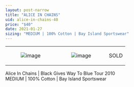 ```yaml
---
layout: post-narrow
title: "ALICE IN CHAINS"
uid: alice-in-chains-40
price: "$40"
date: 2021-01-27
sizing: "MEDIUM | 100% Cotton | Bay Island Sportswear"
---
```




<table style="width:100%;"><tr><td style="vertical-align:top;">
      <figure class="tmblr-full" data-orig-height="2048" data-orig-width="1365" data-orig-src="https://concertshirts.netlify.app/shirts/0005/0005-01.jpg"><img src="https://64.media.tumblr.com/5d3cd4a6332e7799040321fc26f0c0cc/0495a51329858270-9e/s540x810/540cc30dd18f4b970a22cebe8e7431379773f9fe.jpg" data-orig-height="2048" data-orig-width="1365" data-orig-src="https://concertshirts.netlify.app/shirts/0005/0005-01.jpg" alt="image"/></figure></td>
    <td style="vertical-align:top;">
      <figure class="tmblr-full" data-orig-height="2048" data-orig-width="1365" data-orig-src="https://concertshirts.netlify.app/shirts/0005/0005-02.jpg"><img src="https://64.media.tumblr.com/fa8b8587e9f2fd6b5333824549a55afd/0495a51329858270-c1/s540x810/b932bc4b99835d70564c0a1f69970fb9dc8d3e8f.jpg" data-orig-height="2048" data-orig-width="1365" data-orig-src="https://concertshirts.netlify.app/shirts/0005/0005-02.jpg" alt="image"/></figure></td><td class="sold-overlay"><p class="sold-text">SOLD</p></td>
  </tr></table><p>
  Alice In Chains | Black Gives Way To Blue Tour 2010<br/>MEDIUM | 100% Cotton | Bay Island Sportswear
</p>
